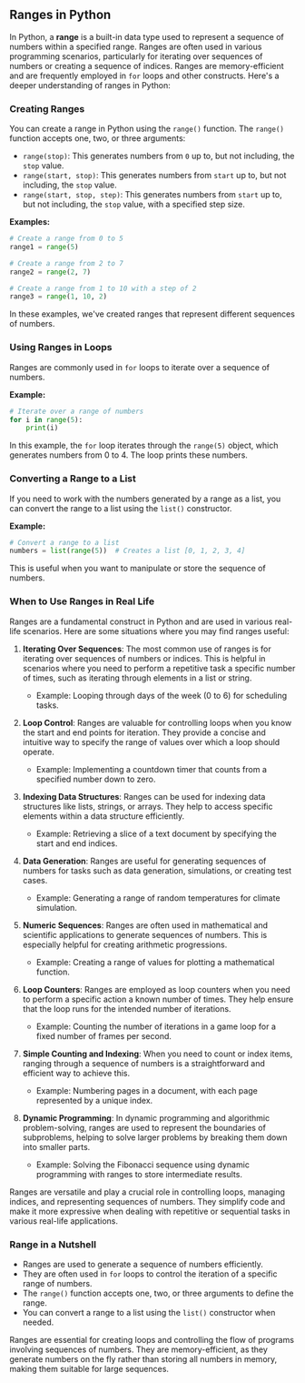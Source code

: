 ## Ranges in Python

In Python, a **range** is a built-in data type used to represent a sequence of numbers within a specified range. Ranges are often used in various programming scenarios, particularly for iterating over sequences of numbers or creating a sequence of indices. Ranges are memory-efficient and are frequently employed in `for` loops and other constructs. Here's a deeper understanding of ranges in Python:

### Creating Ranges

You can create a range in Python using the `range()` function. The `range()` function accepts one, two, or three arguments:

- `range(stop)`: This generates numbers from `0` up to, but not including, the `stop` value.
- `range(start, stop)`: This generates numbers from `start` up to, but not including, the `stop` value.
- `range(start, stop, step)`: This generates numbers from `start` up to, but not including, the `stop` value, with a specified step size.

**Examples:**

```python
# Create a range from 0 to 5
range1 = range(5)

# Create a range from 2 to 7
range2 = range(2, 7)

# Create a range from 1 to 10 with a step of 2
range3 = range(1, 10, 2)
```

In these examples, we've created ranges that represent different sequences of numbers.

### Using Ranges in Loops

Ranges are commonly used in `for` loops to iterate over a sequence of numbers.

**Example:**

```python
# Iterate over a range of numbers
for i in range(5):
    print(i)
```

In this example, the `for` loop iterates through the `range(5)` object, which generates numbers from 0 to 4. The loop prints these numbers.

### Converting a Range to a List

If you need to work with the numbers generated by a range as a list, you can convert the range to a list using the `list()` constructor.

**Example:**

```python
# Convert a range to a list
numbers = list(range(5))  # Creates a list [0, 1, 2, 3, 4]
```

This is useful when you want to manipulate or store the sequence of numbers.

### When to Use Ranges in Real Life

Ranges are a fundamental construct in Python and are used in various real-life scenarios. Here are some situations where you may find ranges useful:

1. **Iterating Over Sequences**: The most common use of ranges is for iterating over sequences of numbers or indices. This is helpful in scenarios where you need to perform a repetitive task a specific number of times, such as iterating through elements in a list or string.

   - Example: Looping through days of the week (0 to 6) for scheduling tasks.

2. **Loop Control**: Ranges are valuable for controlling loops when you know the start and end points for iteration. They provide a concise and intuitive way to specify the range of values over which a loop should operate.

   - Example: Implementing a countdown timer that counts from a specified number down to zero.

3. **Indexing Data Structures**: Ranges can be used for indexing data structures like lists, strings, or arrays. They help to access specific elements within a data structure efficiently.

   - Example: Retrieving a slice of a text document by specifying the start and end indices.

4. **Data Generation**: Ranges are useful for generating sequences of numbers for tasks such as data generation, simulations, or creating test cases.

   - Example: Generating a range of random temperatures for climate simulation.

5. **Numeric Sequences**: Ranges are often used in mathematical and scientific applications to generate sequences of numbers. This is especially helpful for creating arithmetic progressions.

   - Example: Creating a range of values for plotting a mathematical function.

6. **Loop Counters**: Ranges are employed as loop counters when you need to perform a specific action a known number of times. They help ensure that the loop runs for the intended number of iterations.

   - Example: Counting the number of iterations in a game loop for a fixed number of frames per second.

7. **Simple Counting and Indexing**: When you need to count or index items, ranging through a sequence of numbers is a straightforward and efficient way to achieve this.

   - Example: Numbering pages in a document, with each page represented by a unique index.

8. **Dynamic Programming**: In dynamic programming and algorithmic problem-solving, ranges are used to represent the boundaries of subproblems, helping to solve larger problems by breaking them down into smaller parts.

   - Example: Solving the Fibonacci sequence using dynamic programming with ranges to store intermediate results.

Ranges are versatile and play a crucial role in controlling loops, managing indices, and representing sequences of numbers. They simplify code and make it more expressive when dealing with repetitive or sequential tasks in various real-life applications.

### Range in a Nutshell

- Ranges are used to generate a sequence of numbers efficiently.
- They are often used in `for` loops to control the iteration of a specific range of numbers.
- The `range()` function accepts one, two, or three arguments to define the range.
- You can convert a range to a list using the `list()` constructor when needed.

Ranges are essential for creating loops and controlling the flow of programs involving sequences of numbers. They are memory-efficient, as they generate numbers on the fly rather than storing all numbers in memory, making them suitable for large sequences.

